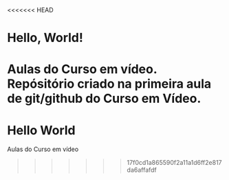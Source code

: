<<<<<<< HEAD
# Hello, World!
 Aulas do Curso em vídeo.
 Repósitório criado na primeira aula de git/github do Curso em Vídeo.
=======
# Hello World
 Aulas do Curso em vídeo
>>>>>>> 17f0cd1a865590f2a11a1d6ff2e817da6affafdf

